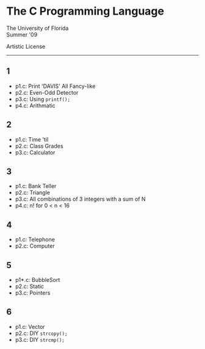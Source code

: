 # The C Programming Language

The University of Florida  
Summer '09

Artistic License

---

## 1

- p1.c: Print 'DAVIS' All Fancy-like
- p2.c: Even-Odd Detector
- p3.c: Using `printf();`
- p4.c: Arithmatic

## 2

- p1.c: Time 'til
- p2.c: Class Grades
- p3.c: Calculator

## 3

- p1.c: Bank Teller
- p2.c: Triangle
- p3.c: All combinations of 3 integers with a sum of N
- p4.c: n! for 0 < n < 16

## 4

- p1.c: Telephone
- p2.c: Computer

## 5

- p1*.c: BubbleSort
- p2.c: Static
- p3.c: Pointers

## 6

- p1.c: Vector
- p2.c: DIY `strcopy();`
- p3.c: DIY `strcmp();`